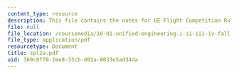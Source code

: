 ```yaml
---
content_type: resource
description: This file contains the notes for UE Flight Competition Rules.
file: null
file_location: /coursemedia/16-01-unified-engineering-i-ii-iii-iv-fall-2005-spring-2006/369c0ff02ee833cbd02a8033e5ad34da_spl2a.pdf
file_type: application/pdf
resourcetype: Document
title: spl2a.pdf
uid: 369c0ff0-2ee8-33cb-d02a-8033e5ad34da
---
```

